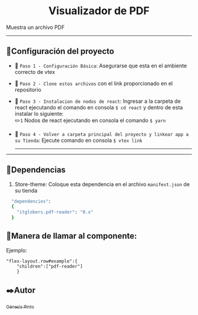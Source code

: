 <h1 align="center"> Visualizador de PDF</h1>

Muestra un archivo PDF 

____________
## :hammer:Configuración del proyecto

- :pushpin: `Paso 1 - Configuración Básica`: 
  Asegurarse que esta en el ambiente correcto de vtex

- :pushpin: `Paso 2 - Clone estos archivos` con el link proporcionado en el repositorio 
- :pushpin: `Paso 3 - Instalacion de nodos de react`: 
  Ingresar a la carpeta de react ejecutando el comando en consola ```$ cd react```
  y dentro de esta instalar lo siguiente: <br>
  :pencil2:`1` Nodos de react ejecutando en consola el comando ```$ yarn``` <br>
- :pushpin: `Paso 4 - Volver a carpeta principal del proyecto y linkear app a su Tienda`: 
  Ejecute comando en consola ```$ vtex link```
  ________
__________
## :key:Dependencias

1. Store-theme: Coloque esta dependencia en el archivo `manifest.json` de su tienda

```ruby
  "dependencies": 
  {
    "itglobers.pdf-reader": "0.x"
  }
```
## :key:Manera de llamar al componente: 
Ejemplo:
```
"flex-layout.row#example":{
    "children":["pdf-reader"]
    }
```

## :black_nib:Autor

 [<sub>Génesis Pinto</sub>](https://github.com/genesispinto) 
